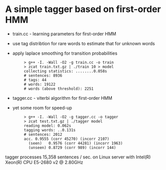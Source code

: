 A simple tagger based on first-order HMM
===
+ train.cc - learning parameters for first-order HMM
 - use tag distribtion for rare words to estimate that for unknown words
 - apply laplace smoothing for transition probabilities

            > g++ -I. -Wall -O2 -g train.cc -o train
            > zcat train.txt.gz | ./train 10 > model
            collecting statistics: ........0.058s
            # sentences: 8936
            # tags: 44
            # words: 19122
            # words (above threshold): 2251
  
+ tagger.cc - viterbi algorithm for first-order HMM
 - yet some room for speed-up

            > g++ -I. -Wall -O2 -g tagger.cc -o tagger
            > zcat test.txt.gz | ./tagger model
            reading model: 0.062s
            tagging words: ..0.131s
            # sentences: 2012
            acc. 0.9555 (corr 45270) (incorr 2107)
              (seen)   0.9576 (corr 44281) (incorr 1963)
              (unseen) 0.8729 (corr 989) (incorr 144)

tagger processes 15,358 sentences / sec. on Linux server with Intel(R) Xeon(R) CPU E5-2680 v2 @ 2.80GHz
